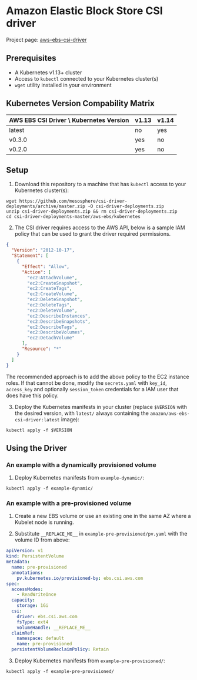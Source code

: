 # Amazon Elastic Block Store CSI driver

Project page: [aws-ebs-csi-driver](https://github.com/kubernetes-sigs/aws-ebs-csi-driver)

## Prerequisites

- A Kubernetes v1.13+ cluster
- Access to `kubectl` connected to your Kubernetes cluster(s)
- `wget` utility installed in your environment

## Kubernetes Version Compability Matrix

| AWS EBS CSI Driver \ Kubernetes Version| v1.13 | v1.14 |
|----------------------------------------|-------|-------|
| latest                                 | no    | yes   |
| v0.3.0                                 | yes   | no    |
| v0.2.0                                 | yes   | no    |

## Setup

1) Download this repository to a machine that has `kubectl` access to your Kubernetes cluster(s):

```
wget https://github.com/mesosphere/csi-driver-deployments/archive/master.zip -O csi-driver-deployments.zip
unzip csi-driver-deployments.zip && rm csi-driver-deployments.zip
cd csi-driver-deployments-master/aws-ebs/kubernetes
```

2) The CSI driver requires access to the AWS API, below is a sample IAM policy that can be used to grant the driver required permissions.

```json
{
  "Version": "2012-10-17",
  "Statement": [
    {
      "Effect": "Allow",
      "Action": [
        "ec2:AttachVolume",
        "ec2:CreateSnapshot",
        "ec2:CreateTags",
        "ec2:CreateVolume",
        "ec2:DeleteSnapshot",
        "ec2:DeleteTags",
        "ec2:DeleteVolume",
        "ec2:DescribeInstances",
        "ec2:DescribeSnapshots",
        "ec2:DescribeTags",
        "ec2:DescribeVolumes",
        "ec2:DetachVolume"
      ],
      "Resource": "*"
    }
  ]
}
```

The recommended approach is to add the above policy to the EC2 instance roles. If that cannot be done, modify the `secrets.yaml` with `key_id`, `access_key` and optionally `session_token` credentials for a IAM user that does have this policy.

3) Deploy the Kubernetes manifests in your cluster (replace `$VERSION` with the desired version, with `latest/` always containing the `amazon/aws-ebs-csi-driver:latest` image):

```
kubectl apply -f $VERSION
```

## Using the Driver

### An example with a dynamically provisioned volume

1) Deploy Kubernetes manifests from `example-dynamic/`:

```
kubectl apply -f example-dynamic/
```

### An example with a pre-provisioned volume

1) Create a new EBS volume or use an existing one in the same AZ where a Kubelet node is running.

2) Substitute `__REPLACE_ME__` in `example-pre-provisioned/pv.yaml` with the volume ID from above:

```yaml
apiVersion: v1
kind: PersistentVolume
metadata:
  name: pre-provisioned
  annotations:
    pv.kubernetes.io/provisioned-by: ebs.csi.aws.com
spec:
  accessModes:
    - ReadWriteOnce
  capacity:
    storage: 1Gi
  csi:
    driver: ebs.csi.aws.com
    fsType: ext4
    volumeHandle: __REPLACE_ME__
  claimRef:
    namespace: default
    name: pre-provisioned
  persistentVolumeReclaimPolicy: Retain
```

3) Deploy Kubernetes manifests from `example-pre-provisioned/`:

```
kubectl apply -f example-pre-provisioned/
```